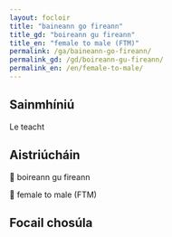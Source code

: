 ```yaml
---
layout: focloir
title: "baineann go fireann"
title_gd: "boireann gu fireann"
title_en: "female to male (FTM)"
permalink: /ga/baineann-go-fireann/
permalink_gd: /gd/boireann-gu-fireann/
permalink_en: /en/female-to-male/
---
```


## Sainmhíniú

Le teacht

## Aistriúcháin

&#x1f3f4;&#xe0067;&#xe0062;&#xe0073;&#xe0063;&#xe0074;&#xe007f; boireann gu fireann

&#x1f3f4;&#xe0067;&#xe0062;&#xe0065;&#xe006e;&#xe0067;&#xe007f; female to male (FTM)

## Focail chosúla
